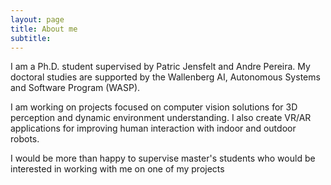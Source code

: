 ```yaml
---
layout: page
title: About me
subtitle: 
---
```


I am a Ph.D. student supervised by Patric Jensfelt and Andre Pereira. My doctoral studies are supported by the Wallenberg AI, Autonomous Systems and Software Program (WASP).

I am working on projects focused on computer vision solutions for 3D perception and dynamic environment understanding. I also create VR/AR applications for improving human interaction with indoor and outdoor robots.

I would be more than happy to supervise master's students who would be interested in working with me on one of my projects

